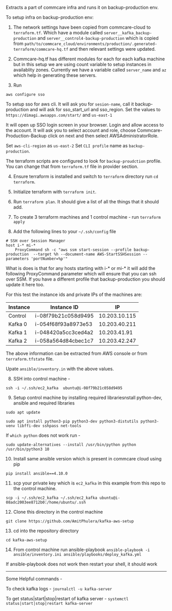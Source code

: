 Extracts a part of commcare infra and runs it on backup-production env.

To setup infra on backup-production env:
1. The network settings have been copied from commcare-cloud to `terraform.tf`. Which have a module called `server__kafka_backup-production` and `server__control4-backup-production` which is copied from `path/to/commcare_cloud/environments/production/.generated-terraform/commcare-hq.tf` and then relevant settings were updated.

2. Commcare-hq.tf has different modules for each for each kafka machine but in this setup we are using count variable to setup instances in availablity zones. Currently we have a variable called `server_name` and `az` which help in generating these servers.

3. Run 

```
aws configure sso
```
To setup sso for aws cli. It will ask you for `sesion-name`, call it backup-production and will ask for sso_start_url and sso_region. Set the values to `https://dimagi.awsapps.com/start/` and `us-east-1`

It will open up SSO login screen in your browser. Login and allow access to the account.
It will ask you to select account and role, choose Commcare-Production-Backup click on next and then select AWSAdministratorRole. 

Set `aws-cli-region` as `us-east-2` 
Set `CLI profile` name as `backup-production`.

The terraform scripts are configured to look for `backup-proudction` profile. You can change that from `terraform.tf` file in provider section.

4. Ensure terraform is installed and switch to `terraform` directory run `cd terraform`.

5. Initialize terraform with `terraform init`.

5. Run `terraform plan`. It should give a list of all the things that it should add.

6. To create 3 terraform machines and 1 control machine -  run `terraform apply`

7. Add the following lines to your `~/.ssh/config` file
```
# SSH over Session Manager
host i-* mi-*
    ProxyCommand sh -c "aws ssm start-session --profile backup-production  --target %h --document-name AWS-StartSSHSession --parameters 'portNumber=%p'"
```
What is does is that for any hosts starting with i-* or mi-* it will add the following ProxyCommand parameter which will ensure that you can ssh over SSM. If you have a different profile that backup-production you should update it here too.

For this test the instance ids and private IPs of the machines are:

| Instance   | Instance ID          | IP            |
|---|---|---|
| Control    | i-08f79b21c058d9495  | 10.203.10.115 |
| Kafka 0    | i-054f68f93a8973e53  | 10.203.40.211 |
| Kafka 1    | i-048420a5cc3ced4a2  | 10.203.41.91  |
| Kafka 2    | i-058a564d84cbec1c7  | 10.203.42.247 |

The above information can be extracted from AWS console or from `terraform.tfstate` file.

Upate `ansible/inventory.in` with the above values.

8. SSH into control machine - 

```
ssh -i ~/.ssh/ec2_kafka  ubuntu@i-08f79b21c058d9495
```

9. Setup control machine by installing required librariesnstall python-dev, ansible and required libraries

```
sudo apt update

sudo apt install python3-pip python3-dev python3-distutils python3-venv libffi-dev sshpass net-tools
```

If `which python` does not work run - 
```
sudo update-alternatives --install /usr/bin/python python /usr/bin/python3 10
```

10. Install same ansible version which is present in commcare cloud using pip
```
pip install ansible==4.10.0
```

11. scp your private key which is `ec2_kafka` in this example from this repo to the control machine.
```
scp -i ~/.ssh/ec2_kafka ~/.ssh/ec2_kafka ubuntu@i-08adc2003ee8712b0:/home/ubuntu/.ssh
```

12. Clone this directory in the control machine
```
git clone https://github.com/AmitPhulera/kafka-aws-setup
```

13. cd into the repository directory
```
cd kafka-aws-setup
```

14. From control machine run ansible-playbook `ansible-playbook -i ansible/inventory.ini ansible/playbooks/deploy_kafka.yml`

If ansible-playbook does not work then restart your shell, it should work

<hr/>

Some Helpful commands - 

To check kafka logs  - `journalctl -u kafka-server`

To get status|start|stop|restart of kafka server - `systemctl status|start|stop|restart kafka-server`

